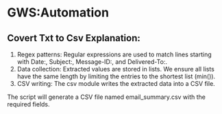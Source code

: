 # GWS:Automation
## Covert Txt to Csv Explanation:
1. Regex patterns: Regular expressions are used to match lines starting with Date:, Subject:, Message-ID:, and Delivered-To:.
2. Data collection: Extracted values are stored in lists. We ensure all lists have the same length by limiting the entries to the shortest list (min()).
3. CSV writing: The csv module writes the extracted data into a CSV file.
   
The script will generate a CSV file named email_summary.csv with the required fields.

